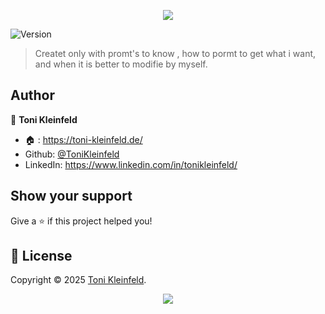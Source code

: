 <p align="center"><img src="https://capsule-render.vercel.app/api?type=waving&height=200&color=gradient&text=Tictactoe&section=header&reversal=false&textBg=false&fontSize=70&fontAlign=50&animation=fadeIn&fontAlignY=38&descSize=0"></p>

<p>
  <img alt="Version" src="https://img.shields.io/badge/Coded_in-JavaScript-yellow?logo=javascript" />
</p>

> Createt only with promt's to know , how to pormt to get what i want, and when it is better to modifie by myself.

## Author

👤 **Toni Kleinfeld**

- 🏠 : https://toni-kleinfeld.de/
- Github: [@ToniKleinfeld](https://github.com/ToniKleinfeld)
- LinkedIn: https://www.linkedin.com/in/tonikleinfeld/

## Show your support

Give a ⭐️ if this project helped you!

## 📝 License

Copyright © 2025 [Toni Kleinfeld](https://github.com/ToniKleinfeld).<br />

<p align="center"><img src="https://capsule-render.vercel.app/api?type=waving&height=200&color=gradient&section=footer&reversal=false&textBg=false&fontSize=70&fontAlign=50&animation=fadeIn&fontAlignY=38&descSize=0"></p>